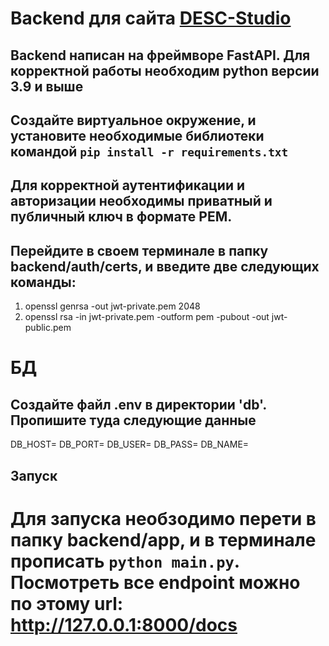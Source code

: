 # Backend для сайта [DESC-Studio](https://desc-studio.online/index.html)
## Backend написан на фреймворе FastAPI. Для корректной работы необходим python версии 3.9 и выше
## Создайте виртуальное окружение, и установите необходимые библиотеки командой `pip install -r requirements.txt`
## Для корректной аутентификации и авторизации необходимы приватный и публичный ключ в формате PEM. 
## Перейдите в своем терминале в папку backend/auth/certs, и введите две следующих команды: 
  1. openssl genrsa -out jwt-private.pem 2048
  2. openssl rsa -in jwt-private.pem -outform pem -pubout -out jwt-public.pem
# БД
## Создайте файл .env в директории 'db'. Пропишите туда следующие данные
  DB_HOST=
  DB_PORT=
  DB_USER=
  DB_PASS=
  DB_NAME=



## Запуск
# Для запуска необзодимо перети в папку backend/app, и в терминале прописать `python main.py`. Посмотреть все endpoint можно по этому url: http://127.0.0.1:8000/docs

